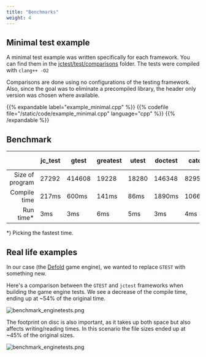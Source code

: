 ```yaml
---
title: "Benchmarks"
weight: 4
---
```



## Minimal test example

A minimal test example was written specifically for each framework.
You can find them in the [jctest/test/comparisons](https://github.com/JCash/jctest/tree/master/test/comparisons) folder. The tests were compiled with `clang++ -O2`

Comparisons are done using no configurations of the testing framework.
Also, since the goal was to eliminate a precompiled library, the header only version was chosen where available.

{{% expandable label="example_minimal.cpp" %}}
{{% codefile file="/static/code/example_minimal.cpp" language="cpp" %}}
{{% /expandable %}}


## Benchmark

<small><small>

|                 | jc_test |  gtest  | greatest |  utest  | doctest |  catch2 | snow 2  |
|----------------:|---------|---------|----------|---------|---------|---------|---------|
| Size of program |  27292  |  414608 |   19228  |  18280  |  146348 |  829572 |  23144  |
| Compile time    |  217ms  |  600ms  |   141ms  |   86ms  |  1890ms | 10662ms |  216ms  |
| Run time*       |    3ms  |    3ms  |    6ms   |    5ms  |    3ms  |   4ms   |   3ms   |

</small></small>

*) Picking the fastest time.



## Real life examples

In our case (the [Defold](www.defold.com) game engine), we wanted to replace `GTEST` with something new.

Here's a comparison between the `GTEST` and `jctest` frameworks when building the game engine tests.
We see a decrease of the compile time, ending up at ~54% of the original time.

![benchmark_enginetests.png](/images/benchmark_enginetests.png)

The footprint on disc is also important, as it takes up both space but also affects writing/reading times.
In this scenario the file sizes ended up at ~45% of the original sizes.

![benchmark_enginetests.png](/images/benchmark_enginetestsizes.png)

